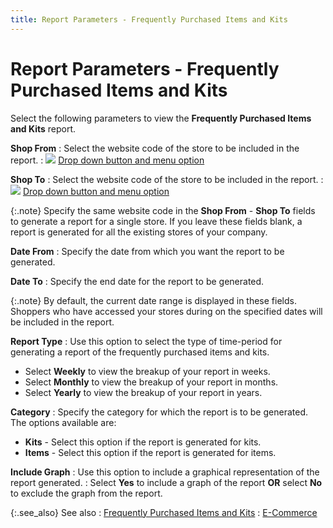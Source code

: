 ```yaml
---
title: Report Parameters - Frequently Purchased Items and Kits
---
```


# Report Parameters - Frequently Purchased Items and Kits


Select the following parameters to view the **Frequently 
 Purchased Items and Kits** report.


**Shop From**
: Select the website code of the store to be included  in the report.
: ![]({{site.rpt_baseurl}}/img/lens.gif) [Drop  down button and menu option]({{site.rpt_baseurl}}/common-report-options/drop_down_button_and_menu_options.html)


**Shop To**
: Select the website code of the store to be included  in the report.
: ![]({{site.rpt_baseurl}}/img/lens.gif) [Drop  down button and menu option]({{site.rpt_baseurl}}/common-report-options/drop_down_button_and_menu_options.html)


{:.note}
Specify the same website code in the **Shop From** - **Shop 
 To** fields to generate a report for a single store. If you leave  these fields blank, a report is generated for all the existing stores  of your company.


**Date From**
: Specify the date from which you want the report  to be generated.


**Date To**
: Specify the end date for the report to be generated.


{:.note}
By default, the current date range is displayed  in these fields. Shoppers who have accessed your stores during on the  specified dates will be included in the report.


**Report Type**
: Use this option to select the type of time-period  for generating a report of the frequently purchased items and kits.

- Select **Weekly** to view the breakup of your report  in weeks.
- Select **Monthly** to view the breakup of your  report in months.
- Select **Yearly** to view the breakup of your report  in years.



**Category**
: Specify the category for which the report is to  be generated. The options available are:

- **Kits**  - Select this option if the report is generated for kits.
- **Items**  - Select this option if the report is generated for items.



**Include Graph**
: Use this option to include a graphical representation  of the report generated.
: Select **Yes**  to include a graph of the report **OR** select  **No** to exclude the graph from the  report.


{:.see_also}
See also
: [Frequently  Purchased Items and Kits]({{site.rpt_baseurl}}/everest-reports/e-commerce/frequently_purchased_items_and_kits.html)
: [E-Commerce]({{site.rpt_baseurl}}/everest-reports/e-commerce/report_e_commerce.html)
